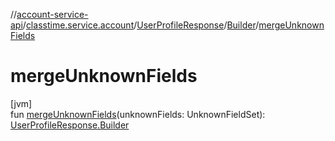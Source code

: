 //[account-service-api](../../../../index.md)/[classtime.service.account](../../index.md)/[UserProfileResponse](../index.md)/[Builder](index.md)/[mergeUnknownFields](merge-unknown-fields.md)

# mergeUnknownFields

[jvm]\
fun [mergeUnknownFields](merge-unknown-fields.md)(unknownFields: UnknownFieldSet): [UserProfileResponse.Builder](index.md)

